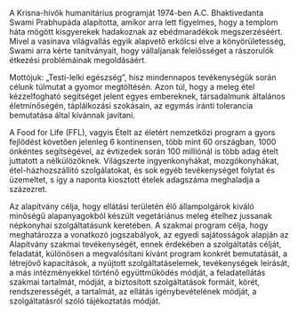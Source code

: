 A Krisna-hívők humanitárius programját 1974-ben A.C. Bhaktivedanta Swami Prabhupáda alapította, amikor arra lett figyelmes, hogy a templom háta mögött kisgyerekek hadakoznak az ebédmaradékok megszerzéséért. Mivel a vasinava világvallás egyik alapvető erkölcsi elve a könyörületesség, Swami arra kérte tanítványait, hogy vállaljanak felelősséget a rászorulók étkezési problémáinak megoldásáért.

Mottójuk: „Testi-lelki egészség”, hisz mindennapos tevékenységük során célunk túlmutat a gyomor megtöltésén. Azon túl, hogy a meleg étel kézzelfogható segítséget jelent egyes embereknek, társadalmunk általános életminőségén, táplálkozási szokásain, az egymás iránti tolerancia bemutatása által kívánnak javítani.

A Food for Life (FFL), vagyis Ételt az életért nemzetközi program a gyors fejlődést követően jelenleg 6 kontinensen, több mint 60 országban, 1000 önkéntes segítségével, az évtizedek során 100 milliónál is több adag ételt juttatott a nélkülözőknek. Világszerte ingyenkonyhákat, mozgókonyhákat, étel-házhozszállító szolgálatokat, és sok egyéb tevékenységet folytat és üzemeltet, s így a naponta kiosztott ételek adagszáma meghaladja a százezret.

Az alapítvány célja, hogy ellátási területén élő állampolgárok kiváló minőségű alapanyagokból készült vegetáriánus meleg ételhez jussanak népkonyhai szolgáltatásunk keretében. A szakmai program célja, hogy meghatározza a vonatkozó jogszabályok, az egyedi sajátosságok alapján az Alapítvány szakmai tevékenységét, ennek érdekében a szolgáltatás célját, feladatát, különösen a megvalósítani kívánt program konkrét bemutatását, a létrejövő kapacitások, a nyújtott szolgáltatáselemek, tevékenységek leírását, a más intézményekkel történő együttműködés módját, a feladatellátás szakmai tartalmát, módját, a biztosított szolgáltatások formáit, körét, rendszerességét, a tartalmát, az ellátás igénybevételének módját, a szolgáltatásról szóló tájékoztatás módját.
